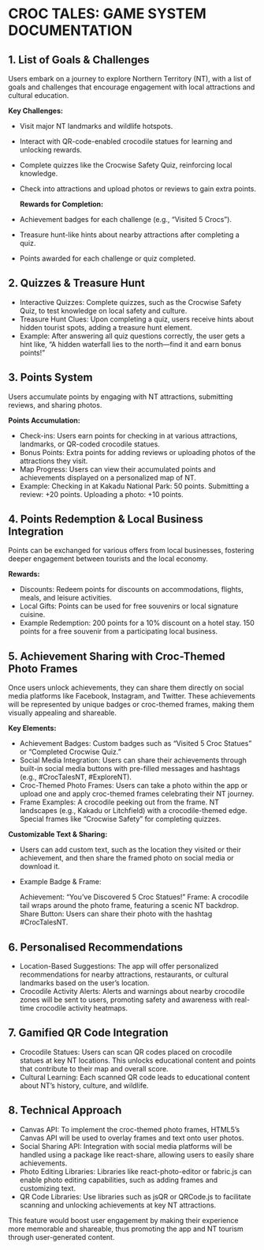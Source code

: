 # CROC TALES: GAME SYSTEM DOCUMENTATION
## 1. List of Goals & Challenges
Users embark on a journey to explore Northern Territory (NT), with a list of goals and challenges that encourage engagement with local attractions and cultural education.

**Key Challenges:**

- Visit major NT landmarks and wildlife hotspots.
- Interact with QR-code-enabled crocodile statues for learning and unlocking rewards.
- Complete quizzes like the Crocwise Safety Quiz, reinforcing local knowledge.
- Check into attractions and upload photos or reviews to gain extra points.

  **Rewards for Completion:**

- Achievement badges for each challenge (e.g., “Visited 5 Crocs”).
- Treasure hunt-like hints about nearby attractions after completing a quiz.
- Points awarded for each challenge or quiz completed.
## 2. Quizzes & Treasure Hunt
- Interactive Quizzes: Complete quizzes, such as the Crocwise Safety Quiz, to test knowledge on local safety and culture.
- Treasure Hunt Clues: Upon completing a quiz, users receive hints about hidden tourist spots, adding a treasure hunt element.
- Example:
After answering all quiz questions correctly, the user gets a hint like, “A hidden waterfall lies to the north—find it and earn bonus points!”
## 3. Points System
Users accumulate points by engaging with NT attractions, submitting reviews, and sharing photos.

**Points Accumulation:**

- Check-ins: Users earn points for checking in at various attractions, landmarks, or QR-coded crocodile statues.
- Bonus Points: Extra points for adding reviews or uploading photos of the attractions they visit.
- Map Progress: Users can view their accumulated points and achievements displayed on a personalized map of NT.
- Example:
   Checking in at Kakadu National Park: 50 points.
   Submitting a review: +20 points.
   Uploading a photo: +10 points.
## 4. Points Redemption & Local Business Integration
Points can be exchanged for various offers from local businesses, fostering deeper engagement between tourists and the local economy.

**Rewards:**

- Discounts: Redeem points for discounts on accommodations, flights, meals, and leisure activities.
- Local Gifts: Points can be used for free souvenirs or local signature cuisine.
- Example Redemption:
  200 points for a 10% discount on a hotel stay.
  150 points for a free souvenir from a participating local business.
## 5. Achievement Sharing with Croc-Themed Photo Frames
Once users unlock achievements, they can share them directly on social media platforms like Facebook, Instagram, and Twitter. These achievements will be represented by unique badges or croc-themed frames, making them visually appealing and shareable.

**Key Elements:**

- Achievement Badges: Custom badges such as “Visited 5 Croc Statues” or “Completed Crocwise Quiz.”
- Social Media Integration: Users can share their achievements through built-in social media buttons with pre-filled messages and hashtags (e.g., #CrocTalesNT, #ExploreNT).
- Croc-Themed Photo Frames: Users can take a photo within the app or upload one and apply croc-themed frames celebrating their NT journey.
- Frame Examples:
   A crocodile peeking out from the frame.
   NT landscapes (e.g., Kakadu or Litchfield) with a crocodile-themed edge.
   Special frames like “Crocwise Safety” for completing quizzes.
  
**Customizable Text & Sharing:**

- Users can add custom text, such as the location they visited or their achievement, and then share the framed photo on social media or download it.
- Example Badge & Frame:

   Achievement: “You’ve Discovered 5 Croc Statues!”
   Frame: A crocodile tail wraps around the photo frame, featuring a scenic NT backdrop.
   Share Button: Users can share their photo with the hashtag #CrocTalesNT.
## 6. Personalised Recommendations
- Location-Based Suggestions: The app will offer personalized recommendations for nearby attractions, restaurants, or cultural landmarks based on the user’s location.
- Crocodile Activity Alerts: Alerts and warnings about nearby crocodile zones will be sent to users, promoting safety and awareness with real-time crocodile activity heatmaps.
## 7. Gamified QR Code Integration
- Crocodile Statues: Users can scan QR codes placed on crocodile statues at key NT locations. This unlocks educational content and points that contribute to their map and overall score.
- Cultural Learning: Each scanned QR code leads to educational content about NT’s history, culture, and wildlife.
## 8. Technical Approach
- Canvas API: To implement the croc-themed photo frames, HTML5’s Canvas API will be used to overlay frames and text onto user photos.
- Social Sharing API: Integration with social media platforms will be handled using a package like react-share, allowing users to easily share achievements.
- Photo Editing Libraries: Libraries like react-photo-editor or fabric.js can enable photo editing capabilities, such as adding frames and customizing text.
- QR Code Libraries: Use libraries such as jsQR or QRCode.js to facilitate scanning and unlocking achievements at key NT attractions.

This feature would boost user engagement by making their experience more memorable and shareable, thus promoting the app and NT tourism through user-generated content.
